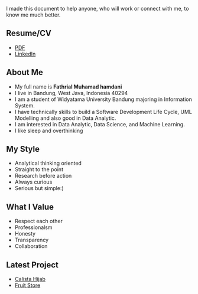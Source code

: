 I made this document to help anyone, who will work or connect with me, to know me much better.
## Resume/CV
* [PDF]()
* [LinkedIn](https://www.linkedin.com/in/fathrialmuhamad/)

## About Me
* My full name is **Fathrial Muhamad hamdani**
* I live in Bandung, West Java, Indonesia 40294
* I am a student of Widyatama University Bandung majoring in Information System.
* I have technically skills to build a Software Development Life Cycle, UML Modelling and also good in Data Analytic.
* I am interested in Data Analytic, Data Science, and Machine Learning.
* I like sleep and overthinking

## My Style
* Analytical thinking oriented
* Straight to the point
* Research before action
* Always curious
* Serious but simple:)

## What I Value
* Respect each other
* Professionalsm
* Honesty
* Transparency
* Collaboration

## Latest Project
* [Calista Hijab](http://clthijab.com/)
* [Fruit Store](https://www.digifresh.co.id/)
